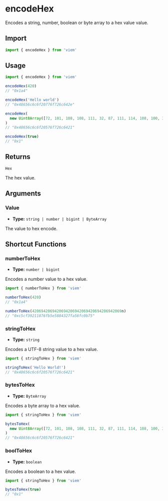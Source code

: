 # encodeHex

Encodes a string, number, boolean or byte array to a hex value value.

## Import

```ts
import { encodeHex } from 'viem'
```

## Usage

```ts
import { encodeHex } from 'viem'

encodeHex(420)
// "0x1a4"

encodeHex('Hello world')
// "0x48656c6c6f20776f726c642e"

encodeHex(
  new Uint8Array([72, 101, 108, 108, 111, 32, 87, 111, 114, 108, 100, 33])
)
// "0x48656c6c6f20576f726c6421"

encodeHex(true)
// "0x1"
```

## Returns

`Hex`

The hex value.

## Arguments

### Value

- **Type:** `string | number | bigint | ByteArray`

The value to hex encode.

## Shortcut Functions

### numberToHex

- **Type:** `number | bigint`

Encodes a number value to a hex value.

```ts
import { numberToHex } from 'viem'

numberToHex(420)
// "0x1a4"

numberToHex(4206942069420694206942069420694206942069n)
// "0xc5cf39211876fb5e5884327fa56fc0b75"
```

### stringToHex

- **Type:** `string`

Encodes a UTF-8 string value to a hex value.

```ts
import { stringToHex } from 'viem'

stringToHex('Hello World!')
// "0x48656c6c6f20576f726c6421"
```

### bytesToHex

- **Type:** `ByteArray`

Encodes a byte array to a hex value.

```ts
import { stringToHex } from 'viem'

bytesToHex(
  new Uint8Array([72, 101, 108, 108, 111, 32, 87, 111, 114, 108, 100, 33]),
)
// "0x48656c6c6f20576f726c6421"
```

### boolToHex

- **Type:** `boolean`

Encodes a boolean to a hex value.

```ts
import { stringToHex } from 'viem'

bytesToHex(true)
// "0x1"
```